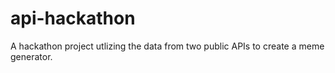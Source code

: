 # api-hackathon
A hackathon project utlizing the data from two public APIs to create a meme generator.
